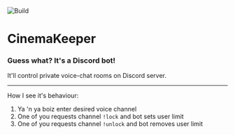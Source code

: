 ![Build](https://github.com/NiJeTi/CinemaKeeper/workflows/Build/badge.svg)

# CinemaKeeper
### Guess what? It's a Discord bot!

It'll control private voice-chat rooms on Discord server.

---
How I see it's behaviour:
1. Ya 'n ya boiz enter desired voice channel
2. One of you requests channel `!lock` and bot sets user limit
3. One of you requests channel `!unlock` and bot removes user limit
